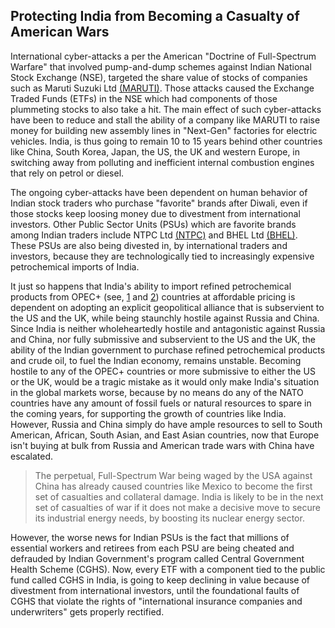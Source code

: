 ## Protecting India from Becoming a Casualty of American Wars

International cyber-attacks a per the American "Doctrine of Full-Spectrum Warfare" that involved pump-and-dump schemes against Indian National Stock Exchange (NSE), targeted the share value of stocks of companies such as Maruti Suzuki Ltd [(MARUTI)](https://www.google.com/finance/quote/MARUTI:NSE?window=YTD). Those attacks caused the Exchange Traded Funds (ETFs) in the NSE which had components of those plummeting stocks to also take a hit. The main effect of such cyber-attacks have been to reduce and stall the ability of a company like MARUTI to raise money for building new assembly lines in "Next-Gen" factories for electric vehicles. India, is thus going to remain 10 to 15 years behind other countries like China, South Korea, Japan, the US, the UK and western Europe, in switching away from polluting and inefficient internal combustion engines that rely on petrol or diesel. 

The ongoing cyber-attacks have been dependent on human behavior of Indian stock traders who purchase "favorite" brands after Diwali, even if those stocks keep loosing money due to divestment from international investors. Other Public Sector Units (PSUs) which are favorite brands among Indian traders include NTPC Ltd [(NTPC)](https://www.google.com/finance/quote/NTPC:NSE?window=YTD) and BHEL Ltd [(BHEL)](https://www.google.com/finance/quote/BHEL:NSE?window=YTD). These PSUs are also being divested in, by international traders and investors, because they are technologically tied to increasingly expensive petrochemical imports of India. 

It just so happens that India's ability to import refined petrochemical products from OPEC+ (see, [1](https://en.wikipedia.org/wiki/OPEC#2022:_Oil_production_cut) and [2](https://en.wikipedia.org/wiki/OPEC#OPEC+)) countries at affordable pricing is dependent on adopting an explicit geopolitical alliance that is subservient to the US and the UK, while being staunchly hostile against Russia and China. Since India is neither wholeheartedly hostile and antagonistic against Russia and China, nor fully submissive and subservient to the US and the UK, the ability of the Indian government to purchase refined petrochemical products and crude oil, to fuel the Indian economy, remains unstable. Becoming hostile to any of the OPEC+ countries or more submissive to either the US or the UK, would be a tragic mistake as it would only make India's situation in the global markets worse, because by no means do any of the NATO countries have any amount of fossil fuels or natural resources to spare in the coming years, for supporting the growth of countries like India. However, Russia and China simply do have ample resources to sell to South American, African, South Asian, and East Asian countries, now that Europe isn't buying at bulk from Russia and American trade wars with China have escalated. 

>The perpetual, Full-Spectrum War being waged by the USA against China has already caused countries like Mexico to become the first set of casualties and collateral damage. India is likely to be in the next set of casualties of war if it does not make a decisive move to secure its industrial energy needs, by boosting its nuclear energy sector. 

However, the worse news for Indian PSUs is the fact that millions of essential workers and retirees from each PSU are being cheated and defrauded by Indian Government's program called Central Government Health Scheme (CGHS). Now, every ETF with a component tied to the public fund called CGHS in India, is going to keep declining in value because of divestment from international investors, until the foundational faults of CGHS that violate the rights of "international insurance companies and underwriters" gets properly rectified.    